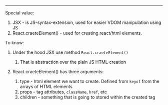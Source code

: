 ***
Special value:
1. JSX - is JS-syntax-extension, used for easier VDOM manipulation using JS 
2. React.craeteElement() - used for creating react/html elements.

To know:

1. Under the hood JSX use method `React.craeteElement()`
	1. That is abstraction over the plain JS HTML creation 

2. React.craeteElement() has three arguments:
	1. type - html element we want to create. Defined from `keyof` from the arrays of HTML elements 
	2. props - tag attributes, `className`, `href`, etc 
	3. children - something that is going to stored within the created tag